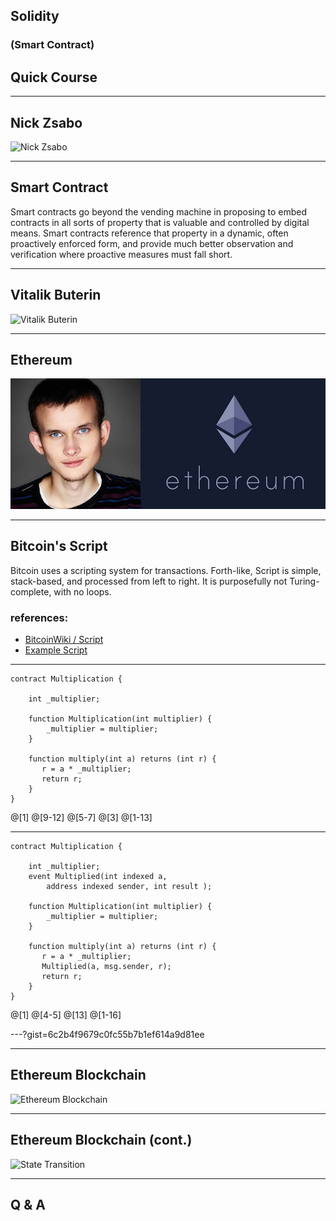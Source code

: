 ## Solidity
### (Smart Contract)
## Quick Course

---
## Nick Zsabo
![Nick Zsabo](http://static2.businessinsider.com/image/54634903ecad04f514a12570-840-479/bitcoin-23.png)

---
## Smart Contract

Smart contracts go beyond the vending machine in proposing to embed contracts in all sorts of property that is valuable and controlled by digital means. Smart contracts reference that property in a dynamic, often proactively enforced form, and provide much better observation and verification where proactive measures must fall short.

---
## Vitalik Buterin
![Vitalik Buterin](http://www.coinfox.info/images/buteriiin.jpg)

---
## Ethereum
![Ethereum](imgs/VitalikButerin_Ethereum.jpg)

---
## Bitcoin's Script

Bitcoin uses a scripting system for transactions. Forth-like, Script is simple, stack-based, and processed from left to right. It is purposefully not Turing-complete, with no loops.

### references:
* [BitcoinWiki / Script](https://en.bitcoin.it/wiki/Script)
* [Example Script](https://bitcoin.org/en/developer-guide#p2pkh-script-validation)

---

```
contract Multiplication {

    int _multiplier;

    function Multiplication(int multiplier) {
        _multiplier = multiplier;
    }

    function multiply(int a) returns (int r) {
       r = a * _multiplier;
       return r;
    }
}
```
@[1]
@[9-12]
@[5-7]
@[3]
@[1-13]


---

```
contract Multiplication {

    int _multiplier;
    event Multiplied(int indexed a,
        address indexed sender, int result );

    function Multiplication(int multiplier) {
        _multiplier = multiplier;
    }

    function multiply(int a) returns (int r) {
       r = a * _multiplier;
       Multiplied(a, msg.sender, r);
       return r;
    }
}
```
@[1]
@[4-5]
@[13]
@[1-16]

---?gist=6c2b4f9679c0fc55b7b1ef614a9d81ee

---
## Ethereum Blockchain
![Ethereum Blockchain](https://raw.githubusercontent.com/ethereumbuilders/GitBook/master/en/vitalik-diagrams/apply_block_diagram.png)

---
## Ethereum Blockchain (cont.)
![State Transition](https://raw.githubusercontent.com/ethereumbuilders/GitBook/master/en/vitalik-diagrams/ethertransition.png)

---

## Q & A


[nick-zsabo]: http://static2.businessinsider.com/image/54634903ecad04f514a12570-840-479/bitcoin-23.png "Nick Zsabo, from: https://alchetron.com/Nick-Szabo-842137-W"
[buterin]: http://www.coinfox.info/images/buteriiin.jpg "Vitalik Buterin, from http://www.coinfox.info/news/video/5460-vitalik-buterin-o-blokchejne-i-nadezhnosti-ethereum-2"
[buterin-eth]: imgs/VitalikButerin_Ethereum.jpg "Buterin founder of Ethereum"

[eth-block]: https://raw.githubusercontent.com/ethereumbuilders/GitBook/master/en/vitalik-diagrams/apply_block_diagram.png "Ethereum Blockchain, source: https://github.com/ethereum/wiki/wiki/White-Paper"
[state-fn]: https://raw.githubusercontent.com/ethereumbuilders/GitBook/master/en/vitalik-diagrams/ethertransition.png "State Transition Function, source: https://github.com/ethereum/wiki/wiki/White-Paper"
